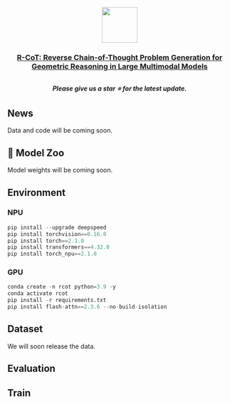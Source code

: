 <p align="center">
    <img src="https://s21.ax1x.com/2024/10/17/pAUm9qH.png" width="80" style="margin-bottom: 0.2;"/>
<p>

<h3 align="center"> <a href="">R-CoT: Reverse Chain-of-Thought Problem Generation for Geometric Reasoning in Large Multimodal Models</a></h3>
<h2></h2>

<h5 align="center"> Please give us a star ⭐ for the latest update.  </h5>

<h5 align="center">


## News 
Data and code will be coming soon.

## 🐳 Model Zoo
Model weights will be coming soon.

## Environment
### NPU
```python
pip install --upgrade deepspeed
pip install torchvision==0.16.0
pip install torch==2.1.0
pip install transformers==4.32.0
pip install torch_npu==2.1.0
```
### GPU
```python
conda create -n rcot python=3.9 -y
conda activate rcot
pip install -r requirements.txt
pip install flash-attn==2.3.6 --no-build-isolation
```

## Dataset
We will soon release the data.

## Evaluation


## Train
